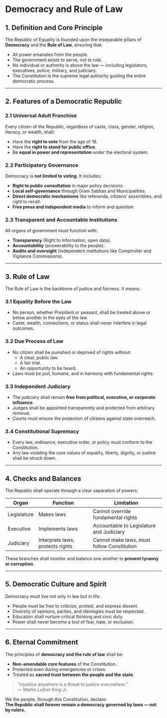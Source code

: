 # Democracy and Rule of Law

## 1. Definition and Core Principle

The Republic of Equality is founded upon the inseparable pillars of **Democracy** and the **Rule of Law**, ensuring that:

- All power emanates from the people.
- The government exists to serve, not to rule.
- No individual or authority is above the law — including legislators, executives, police, military, and judiciary.
- The Constitution is the supreme legal authority guiding the entire democratic process.

---

## 2. Features of a Democratic Republic

### 2.1 Universal Adult Franchise
Every citizen of the Republic, regardless of caste, class, gender, religion, literacy, or wealth, shall:

- Have the **right to vote** from the age of 18.
- Have the **right to stand for public office**.
- Be **equal in power and representation** under the electoral system.

### 2.2 Participatory Governance
Democracy is **not limited to voting**. It includes:

- **Right to public consultation** in major policy decisions.
- **Local self-governance** through Gram Sabhas and Municipalities.
- **Direct democratic mechanisms** like referenda, citizens’ assemblies, and right to recall.
- **Free press and independent media** to inform and question.

### 2.3 Transparent and Accountable Institutions
All organs of government must function with:

- **Transparency** (Right to Information, open data).
- **Accountability** (answerability to the people).
- **Audits and oversight** (independent institutions like Comptroller and Vigilance Commissions).

---

## 3. Rule of Law

The Rule of Law is the backbone of justice and fairness. It means:

### 3.1 Equality Before the Law
- No person, whether President or peasant, shall be treated above or below another in the eyes of the law.
- Caste, wealth, connections, or status shall never interfere in legal outcomes.

### 3.2 Due Process of Law
- No citizen shall be punished or deprived of rights without:
  - A clear, public law.
  - A fair trial.
  - An opportunity to be heard.
- Laws must be just, humane, and in harmony with fundamental rights.

### 3.3 Independent Judiciary
- The judiciary shall remain **free from political, executive, or corporate influence**.
- Judges shall be appointed transparently and protected from arbitrary removal.
- Courts must ensure the protection of citizens against state overreach.

### 3.4 Constitutional Supremacy
- Every law, ordinance, executive order, or policy must conform to the Constitution.
- Any law violating the core values of equality, liberty, dignity, or justice shall be struck down.

---

## 4. Checks and Balances

The Republic shall operate through a clear separation of powers:

| Organ        | Function                      | Limitation                                |
|--------------|-------------------------------|--------------------------------------------|
| Legislature  | Makes laws                    | Cannot override fundamental rights         |
| Executive    | Implements laws               | Accountable to Legislature and Judiciary   |
| Judiciary    | Interprets laws, protects rights | Cannot make laws, must follow Constitution |

These branches shall monitor and balance one another to **prevent tyranny or corruption**.

---

## 5. Democratic Culture and Spirit

Democracy must live not only in law but in life:

- People must be free to criticize, protest, and express dissent.
- Diversity of opinions, parties, and ideologies must be respected.
- Education shall nurture critical thinking and civic duty.
- Power shall never become a tool of fear, hate, or exclusion.

---

## 6. Eternal Commitment

The principles of **democracy and the rule of law** shall be:

- **Non-amendable core features** of the Constitution.
- Protected even during emergencies or crises.
- Treated as **sacred trust between the people and the state**.

> “Injustice anywhere is a threat to justice everywhere.”  
> — Martin Luther King Jr.

We the people, through this Constitution, declare:  
**The Republic shall forever remain a democracy governed by laws — not by rulers.**